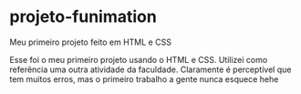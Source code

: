 # projeto-funimation
 Meu primeiro projeto feito em HTML e CSS 
 
Esse foi o meu primeiro projeto usando o HTML e CSS. Utilizei como referência uma outra atividade da faculdade. Claramente é perceptível que tem muitos erros, mas o primeiro trabalho a gente nunca esquece hehe
